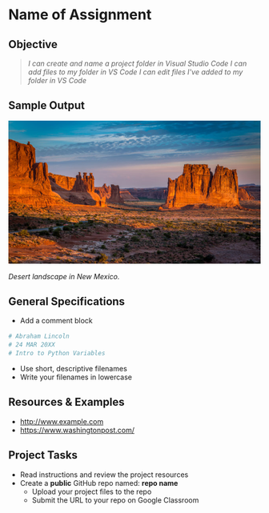
# Name of Assignment

## Objective

> *I can create and name a project folder in Visual Studio Code*
> *I can add files to my folder in VS Code*
> *I can edit files I've added to my folder in VS Code*


## Sample Output

![Albuquerque, New Mexico](nm-desert1.jpg)

*Desert landscape in New Mexico.*

## General Specifications

- Add a comment block 
```python
# Abraham Lincoln
# 24 MAR 20XX
# Intro to Python Variables
```
- Use short, descriptive filenames
- Write your filenames in lowercase

## Resources & Examples

- http://www.example.com
- https://www.washingtonpost.com/

## Project Tasks

- Read instructions and review the project resources
- Create a **public** GitHub repo named: **repo name**
    - Upload your project files to the repo
    - Submit the URL to your repo on Google Classroom
